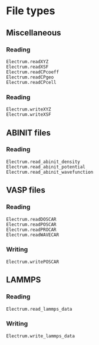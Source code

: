 # File types

## Miscellaneous

### Reading
```@docs
Electrum.readXYZ
Electrum.readXSF
Electrum.readCPcoeff
Electrum.readCPgeo
Electrum.readCPcell
```

### Reading
```@docs
Electrum.writeXYZ
Electrum.writeXSF
```

## ABINIT files

### Reading

```@docs
Electrum.read_abinit_density
Electrum.read_abinit_potential
Electrum.read_abinit_wavefunction
```

## VASP files

### Reading

```@docs
Electrum.readDOSCAR
Electrum.readPOSCAR
Electrum.readPROCAR
Electrum.readWAVECAR
```

### Writing

```@docs
Electrum.writePOSCAR
```

## LAMMPS

### Reading

```@docs
Electrum.read_lammps_data
```

### Writing

```@docs
Electrum.write_lammps_data
```
